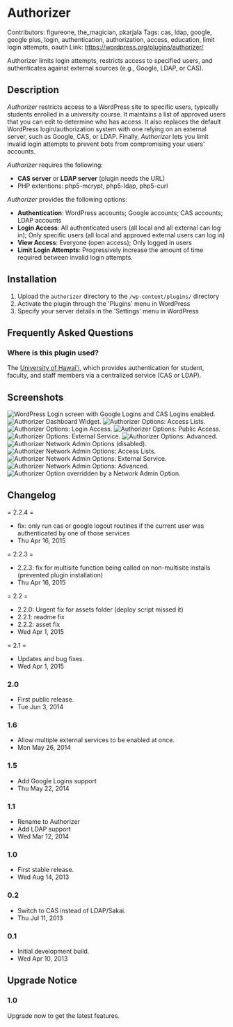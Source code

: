 # Authorizer
Contributors: figureone, the_magician, pkarjala
Tags: cas, ldap, google, google plus, login, authentication, authorization, access, education, limit login attempts, oauth
Link: https://wordpress.org/plugins/authorizer/

Authorizer limits login attempts, restricts access to specified users, and authenticates against external sources (e.g., Google, LDAP, or CAS).

## Description

*Authorizer* restricts access to a WordPress site to specific users, typically students enrolled in a university course. It maintains a list of approved users that you can edit to determine who has access. It also replaces the default WordPress login/authorization system with one relying on an external server, such as Google, CAS, or LDAP. Finally, *Authorizer* lets you limit invalid login attempts to prevent bots from compromising your users' accounts.

*Authorizer* requires the following:

* **CAS server** or **LDAP server** (plugin needs the URL)
* PHP extentions: php5-mcrypt, php5-ldap, php5-curl

*Authorizer* provides the following options:

* **Authentication**: WordPress accounts; Google accounts; CAS accounts; LDAP accounts
* **Login Access**: All authenticated users (all local and all external can log in); Only specific users (all local and approved external users can log in)
* **View Access**: Everyone (open access); Only logged in users
* **Limit Login Attempts**: Progressively increase the amount of time required between invalid login attempts.

## Installation

1. Upload the `authorizer` directory to the `/wp-content/plugins/` directory
1. Activate the plugin through the 'Plugins' menu in WordPress
1. Specify your server details in the 'Settings' menu in WordPress

## Frequently Asked Questions

### Where is this plugin used?

The [University of Hawai'i][uh], which provides authentication for student, faculty, and staff members via a centralized service (CAS or LDAP).

[uh]: http://hawaii.edu/

## Screenshots

![](assets/screenshot-1.png?raw=true "WordPress Login screen with Google Logins and CAS Logins enabled.")
![](assets/screenshot-2.png?raw=true "Authorizer Dashboard Widget.")
![](assets/screenshot-3.png?raw=true "Authorizer Options: Access Lists.")
![](assets/screenshot-4.png?raw=true "Authorizer Options: Login Access.")
![](assets/screenshot-5.png?raw=true "Authorizer Options: Public Access.")
![](assets/screenshot-6.png?raw=true "Authorizer Options: External Service.")
![](assets/screenshot-7.png?raw=true "Authorizer Options: Advanced.")
![](assets/screenshot-8.png?raw=true "Authorizer Network Admin Options (disabled).")
![](assets/screenshot-9.png?raw=true "Authorizer Network Admin Options: Access Lists.")
![](assets/screenshot-10.png?raw=true "Authorizer Network Admin Options: External Service.")
![](assets/screenshot-11.png?raw=true "Authorizer Network Admin Options: Advanced.")
![](assets/screenshot-12.png?raw=true "Authorizer Option overridden by a Network Admin Option.")

## Changelog

= 2.2.4 =
* fix: only run cas or google logout routines if the current user was authenticated by one of those services
* Thu Apr 16, 2015

= 2.2.3 =
* 2.2.3: fix for multisite function being called on non-multisite installs (prevented plugin installation)
* Thu Apr 16, 2015

= 2.2 =
* 2.2.0: Urgent fix for assets folder (deploy script missed it)
* 2.2.1: readme fix
* 2.2.2: asset fix
* Wed Apr 1, 2015

= 2.1 =
* Updates and bug fixes.
* Wed Apr 1, 2015

### 2.0
* First public release.
* Tue Jun 3, 2014

### 1.6
* Allow multiple external services to be enabled at once.
* Mon May 26, 2014

### 1.5
* Add Google Logins support
* Thu May 22, 2014

### 1.1
* Rename to Authorizer
* Add LDAP support
* Wed Mar 12, 2014

### 1.0
* First stable release.
* Wed Aug 14, 2013

### 0.2
* Switch to CAS instead of LDAP/Sakai.
* Thu Jul 11, 2013

### 0.1
* Initial development build.
* Wed Apr 10, 2013

## Upgrade Notice

### 1.0
Upgrade now to get the latest features.
